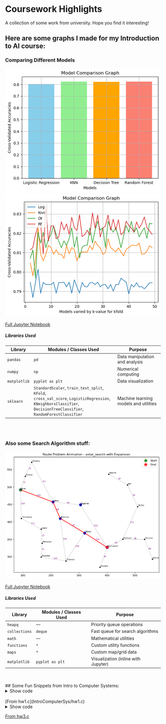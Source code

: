 # Coursework Highlights
A collection of some work from university. Hope you find it interesting! 

## Here are some graphs I made for my Introduction to AI course: 

### Comparing Different Models

![Screenshot1](IntroToAI/modelComp1.png)
![Screenshot2](IntroToAI/modelComp2.png)

[Full Jupyter Notebook](IntroToAI/Titanic_Survival_PredHW4.ipynb)

##### Libraries Used

| Library      | Modules / Classes Used                                                                                                                                                   | Purpose                               |
| ------------ | ------------------------------------------------------------------------------------------------------------------------------------------------------------------------ | ------------------------------------- |
| `pandas`     | `pd`                                                                                                                                                                     | Data manipulation and analysis        |
| `numpy`      | `np`                                                                                                                                                                     | Numerical computing                   |
| `matplotlib` | `pyplot as plt`                                                                                                                                                          | Data visualization                    |
| `sklearn`    | `StandardScaler`, `train_test_split`, `KFold`,<br>`cross_val_score`, `LogisticRegression`,<br>`KNeighborsClassifier`, `DecisionTreeClassifier`, `RandomForestClassifier` | Machine learning models and utilities |

<br>
<br>

### Also some Search Algorithm stuff: 
![Screenshot](IntroToAI/searchAlgsImg.png)

[Full Jupyter Notebook](https://github.com/shp5238/CourseworkHighlights/blob/main/IntroToAI/search_algorithms%20-%20HA2.ipynb)

##### Libraries Used

| Library       | Modules / Classes Used | Purpose                             |
| ------------- | ---------------------- | ----------------------------------- |
| `heapq`       | —                      | Priority queue operations           |
| `collections` | `deque`                | Fast queue for search algorithms    |
| `math`        | —                      | Mathematical utilities              |
| `functions`   | `*`                    | Custom utility functions            |
| `maps`        | `*`                    | Custom map/grid data                |
| `matplotlib`  | `pyplot as plt`        | Visualization (inline with Jupyter) |


<br>
<br>
## Some Fun Snippets from Intro to Computer Systems:
<details>
  <summary>Show code</summary>
```c
int main(int argc, const char * argv[]){ 
    if (argc == 1){//uses standard input when no files in command line
        readFile(stdin);
        lines ++; //accounts for lack of new line in input for first line
        printf("%3d %6d (stdin)\n", sloc, lines);
    }else{ //reads the command line parameters
        for (int i = 1; i< argc; i++){ //loop through files
            sloc = 0; 
            lines = 0; //reset sloc and lines each loop
}
```
 </details> 

<br>
[From hw1.c](IntroComputerSys/hw1.c) 
<br> 
<details> 
  <summary>Show code</summary>
  ```c
void write_data(Track* buffer, int count) {
    ...
        // Print the time
        printf(
            "reported: %hu/%.3s/%02hu %02hu:%02hu:%02hu\n",
            2000 + buffer[i].time_reported.year,
            months[buffer[i].time_reported.month],
            buffer[i].time_reported.day,
            buffer[i].time_reported.hour,
            buffer[i].time_reported.minute,
            buffer[i].time_reported.second
        );
    }
}
```
</details> 

[From hw3.c](IntroComputerSys/hw3.c)

